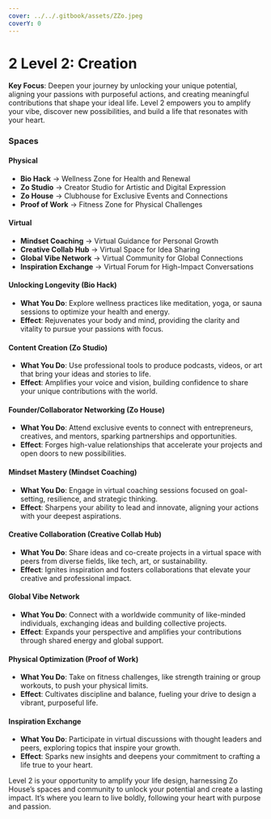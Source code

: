 ```yaml
---
cover: ../../.gitbook/assets/ZZo.jpeg
coverY: 0
---
```


# 2️ Level 2: Creation

**Key Focus**: Deepen your journey by unlocking your unique potential, aligning your passions with purposeful actions, and creating meaningful contributions that shape your ideal life. Level 2 empowers you to amplify your vibe, discover new possibilities, and build a life that resonates with your heart.

### Spaces

#### Physical

* **Bio Hack** → Wellness Zone for Health and Renewal
* **Zo Studio** → Creator Studio for Artistic and Digital Expression
* **Zo House** → Clubhouse for Exclusive Events and Connections
* **Proof of Work** → Fitness Zone for Physical Challenges

#### Virtual

* **Mindset Coaching** → Virtual Guidance for Personal Growth
* **Creative Collab Hub** → Virtual Space for Idea Sharing
* **Global Vibe Network** → Virtual Community for Global Connections
* **Inspiration Exchange** → Virtual Forum for High-Impact Conversations

#### Unlocking Longevity (Bio Hack)

* **What You Do**: Explore wellness practices like meditation, yoga, or sauna sessions to optimize your health and energy.
* **Effect**: Rejuvenates your body and mind, providing the clarity and vitality to pursue your passions with focus.

#### Content Creation (Zo Studio)

* **What You Do**: Use professional tools to produce podcasts, videos, or art that bring your ideas and stories to life.
* **Effect**: Amplifies your voice and vision, building confidence to share your unique contributions with the world.

#### Founder/Collaborator Networking (Zo House)

* **What You Do**: Attend exclusive events to connect with entrepreneurs, creatives, and mentors, sparking partnerships and opportunities.
* **Effect**: Forges high-value relationships that accelerate your projects and open doors to new possibilities.

#### Mindset Mastery (Mindset Coaching)

* **What You Do**: Engage in virtual coaching sessions focused on goal-setting, resilience, and strategic thinking.
* **Effect**: Sharpens your ability to lead and innovate, aligning your actions with your deepest aspirations.

#### Creative Collaboration (Creative Collab Hub)

* **What You Do**: Share ideas and co-create projects in a virtual space with peers from diverse fields, like tech, art, or sustainability.
* **Effect**: Ignites inspiration and fosters collaborations that elevate your creative and professional impact.

#### Global Vibe Network

* **What You Do**: Connect with a worldwide community of like-minded individuals, exchanging ideas and building collective projects.
* **Effect**: Expands your perspective and amplifies your contributions through shared energy and global support.

#### Physical Optimization (Proof of Work)

* **What You Do**: Take on fitness challenges, like strength training or group workouts, to push your physical limits.
* **Effect**: Cultivates discipline and balance, fueling your drive to design a vibrant, purposeful life.

#### Inspiration Exchange

* **What You Do**: Participate in virtual discussions with thought leaders and peers, exploring topics that inspire your growth.
* **Effect**: Sparks new insights and deepens your commitment to crafting a life true to your heart.

Level 2 is your opportunity to amplify your life design, harnessing Zo House’s spaces and community to unlock your potential and create a lasting impact. It’s where you learn to live boldly, following your heart with purpose and passion.
